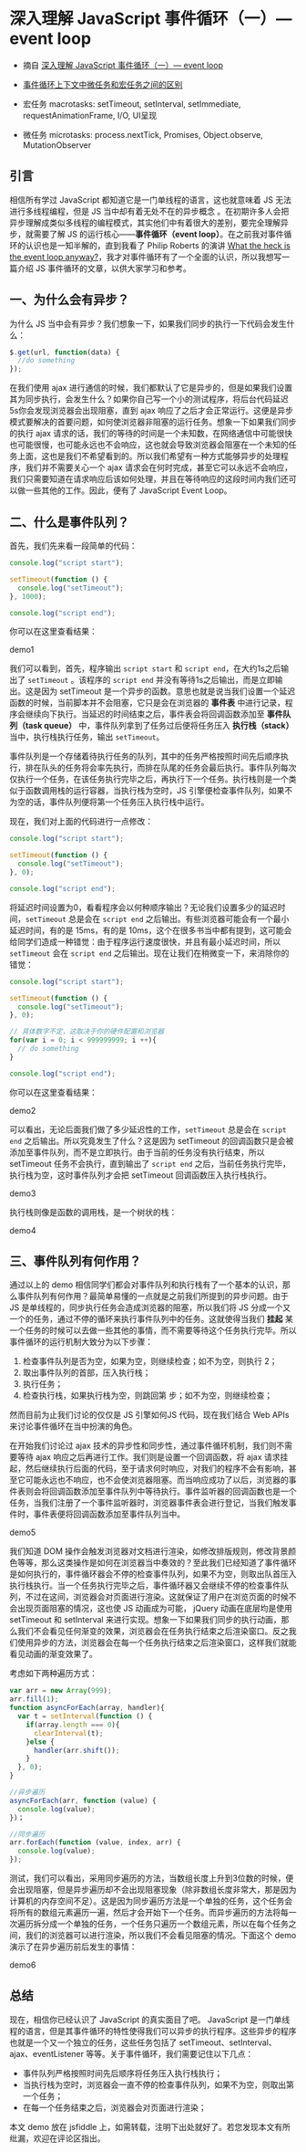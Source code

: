 # 深入理解 JavaScript 事件循环（一）— event loop

- 摘自 [深入理解 JavaScript 事件循环（一）— event loop](https://www.cnblogs.com/dong-xu/p/7000163.html)
- [事件循环上下文中微任务和宏任务之间的区别](https://stackoverflow.com/questions/25915634/difference-between-microtask-and-macrotask-within-an-event-loop-context)

- 宏任务 macrotasks: setTimeout, setInterval, setImmediate, requestAnimationFrame, I/O, UI呈现
- 微任务 microtasks: process.nextTick, Promises, Object.observe, MutationObserver

## 引言

相信所有学过 JavaScript 都知道它是一门单线程的语言，这也就意味着 JS 无法进行多线程编程，但是 JS 当中却有着无处不在的异步概念 。在初期许多人会把异步理解成类似多线程的编程模式，其实他们中有着很大的差别，要完全理解异步，就需要了解 JS 的运行核心——**事件循环（event loop）**。在之前我对事件循环的认识也是一知半解的，直到我看了 Philip Roberts 的演讲 [What the heck is the event loop anyway?](https://www.youtube.com/watch?v=8aGhZQkoFbQ)，我才对事件循环有了一个全面的认识，所以我想写一篇介绍 JS 事件循环的文章，以供大家学习和参考。

## 一、为什么会有异步？

为什么 JS 当中会有异步？我们想象一下，如果我们同步的执行一下代码会发生什么：

```js
$.get(url, function(data) {
  //do something
});
```

在我们使用 ajax 进行通信的时候，我们都默认了它是异步的，但是如果我们设置其为同步执行，会发生什么？如果你自己写一个小的测试程序，将后台代码延迟5s你会发现浏览器会出现阻塞，直到 ajax 响应了之后才会正常运行。这便是异步模式要解决的首要问题，如何使浏览器非阻塞的运行任务。想象一下如果我们同步的执行 ajax 请求的话，我们的等待的时间是一个未知数，在网络通信中可能很快也可能很慢，也可能永远也不会响应，这也就会导致浏览器会阻塞在一个未知的任务上面，这也是我们不希望看到的。所以我们希望有一种方式能够异步的处理程序，我们并不需要关心一个 ajax 请求会在何时完成，甚至它可以永远不会响应，我们只需要知道在请求响应后该如何处理，并且在等待响应的这段时间内我们还可以做一些其他的工作。因此，便有了 JavaScript Event Loop。

## 二、什么是事件队列？

首先，我们先来看一段简单的代码：

```js
console.log("script start");

setTimeout(function () {
  console.log("setTimeout");
}, 1000);

console.log("script end");
```

你可以在这里查看结果：

demo1

我们可以看到，首先，程序输出 `script start` 和 `script end`，在大约1s之后输出了 `setTimeout` 。该程序的 `script end` 并没有等待1s之后输出，而是立即输出。这是因为 setTimeout 是一个异步的函数。意思也就是说当我们设置一个延迟函数的时候，当前脚本并不会阻塞，它只是会在浏览器的 **事件表** 中进行记录，程序会继续向下执行。当延迟的时间结束之后，事件表会将回调函数添加至 **事件队列（task queue）** 中，事件队列拿到了任务过后便将任务压入 **执行栈（stack）** 当中，执行栈执行任务，输出 `setTimeout`。

事件队列是一个存储着待执行任务的队列，其中的任务严格按照时间先后顺序执行，排在队头的任务将会率先执行，而排在队尾的任务会最后执行。事件队列每次仅执行一个任务，在该任务执行完毕之后，再执行下一个任务。执行栈则是一个类似于函数调用栈的运行容器，当执行栈为空时，JS 引擎便检查事件队列，如果不为空的话，事件队列便将第一个任务压入执行栈中运行。

现在，我们对上面的代码进行一点修改：

```js
console.log("script start");

setTimeout(function () {
  console.log("setTimeout");
}, 0);

console.log("script end");
```

将延迟时间设置为0，看看程序会以何种顺序输出？无论我们设置多少的延迟时间，`setTimeout` 总是会在 `script end` 之后输出。有些浏览器可能会有一个最小延迟时间，有的是 15ms，有的是 10ms，这个在很多书当中都有提到，这可能会给同学们造成一种错觉：由于程序运行速度很快，并且有最小延迟时间，所以 `setTimeout` 会在 `script end` 之后输出。现在让我们在稍微变一下，来消除你的错觉：

```js
console.log("script start");

setTimeout(function () {
  console.log("setTimeout");
}, 0);

// 具体数字不定，这取决于你的硬件配置和浏览器
for(var i = 0; i < 999999999; i ++){
  // do something
}

console.log("script end");
```

你可以在这里查看结果：

demo2

可以看出，无论后面我们做了多少延迟性的工作，`setTimeout` 总是会在 `script end` 之后输出。所以究竟发生了什么？这是因为 setTimeout 的回调函数只是会被添加至事件队列，而不是立即执行。由于当前的任务没有执行结束，所以 setTimeout 任务不会执行，直到输出了 `script end` 之后，当前任务执行完毕，执行栈为空，这时事件队列才会把 setTimeout 回调函数压入执行栈执行。

demo3

执行栈则像是函数的调用栈，是一个树状的栈：

demo4

## 三、事件队列有何作用？

通过以上的 demo 相信同学们都会对事件队列和执行栈有了一个基本的认识，那么事件队列有何作用？最简单易懂的一点就是之前我们所提到的异步问题。由于 JS 是单线程的，同步执行任务会造成浏览器的阻塞，所以我们将 JS 分成一个又一个的任务，通过不停的循环来执行事件队列中的任务。这就使得当我们 **挂起** 某一个任务的时候可以去做一些其他的事情，而不需要等待这个任务执行完毕。所以事件循环的运行机制大致分为以下步骤：

1. 检查事件队列是否为空，如果为空，则继续检查；如不为空，则执行 2；
2. 取出事件队列的首部，压入执行栈；
3. 执行任务；
4. 检查执行栈，如果执行栈为空，则跳回第 步；如不为空，则继续检查；

然而目前为止我们讨论的仅仅是 JS 引擎如何JS 代码，现在我们结合 Web APIs 来讨论事件循环在当中扮演的角色。

在开始我们讨论过 ajax 技术的异步性和同步性，通过事件循环机制，我们则不需要等待 ajax 响应之后再进行工作。我们则是设置一个回调函数，将 ajax 请求挂起，然后继续执行后面的代码，至于请求何时响应，对我们的程序不会有影响，甚至它可能永远也不响应，也不会使浏览器阻塞。而当响应成功了以后，浏览器的事件表则会将回调函数添加至事件队列中等待执行。事件监听器的回调函数也是一个任务，当我们注册了一个事件监听器时，浏览器事件表会进行登记，当我们触发事件时，事件表便将回调函数添加至事件队列当中。

demo5

我们知道 DOM 操作会触发浏览器对文档进行渲染，如修改排版规则，修改背景颜色等等，那么这类操作是如何在浏览器当中奏效的？至此我们已经知道了事件循环是如何执行的，事件循环器会不停的检查事件队列，如果不为空，则取出队首压入执行栈执行。当一个任务执行完毕之后，事件循环器又会继续不停的检查事件队列，不过在这间，浏览器会对页面进行渲染。这就保证了用户在浏览页面的时候不会出现页面阻塞的情况，这也使 JS 动画成为可能， jQuery 动画在底层均是使用 setTimeout 和 setInterval 来进行实现。想象一下如果我们同步的执行动画，那么我们不会看见任何渐变的效果，浏览器会在任务执行结束之后渲染窗口。反之我们使用异步的方法，浏览器会在每一个任务执行结束之后渲染窗口，这样我们就能看见动画的渐变效果了。

考虑如下两种遍历方式：

```js
var arr = new Array(999);
arr.fill(1);
function asyncForEach(array, handler){
  var t = setInterval(function () {
    if(array.length === 0){
      clearInterval(t);
    }else {
      handler(arr.shift());
    }
  }, 0);
}

//异步遍历
asyncForEach(arr, function (value) {
  console.log(value);
})；

//同步遍历
arr.forEach(function (value, index, arr) {
  console.log(value);
});
```

测试，我们可以看出，采用同步遍历的方法，当数组长度上升到3位数的时候，便会出现阻塞，但是异步遍历却不会出现阻塞现象（除非数组长度非常大，那是因为计算机的内存空间不足）。这是因为同步遍历方法是一个单独的任务，这个任务会将所有的数组元素遍历一遍，然后才会开始下一个任务。而异步遍历的方法将每一次遍历拆分成一个单独的任务，一个任务只遍历一个数组元素，所以在每个任务之间，我们的浏览器可以进行渲染，所以我们不会看见阻塞的情况。下面这个 demo 演示了在异步遍历前后发生的事情：

demo6

## 总结

现在，相信你已经认识了 JavaScript 的真实面目了吧。 JavaScript 是一门单线程的语言，但是其事件循环的特性使得我们可以异步的执行程序。这些异步的程序也就是一个又一个独立的任务，这些任务包括了 setTimeout、setInterval、ajax、eventListener 等等。关于事件循环，我们需要记住以下几点：

- 事件队列严格按照时间先后顺序将任务压入执行栈执行；
- 当执行栈为空时，浏览器会一直不停的检查事件队列，如果不为空，则取出第一个任务；
- 在每一个任务结束之后，浏览器会对页面进行渲染；

本文 demo 放在 jsfiddle 上，如需转载，注明下出处就好了。若您发现本文有所纰漏，欢迎在评论区指出。
